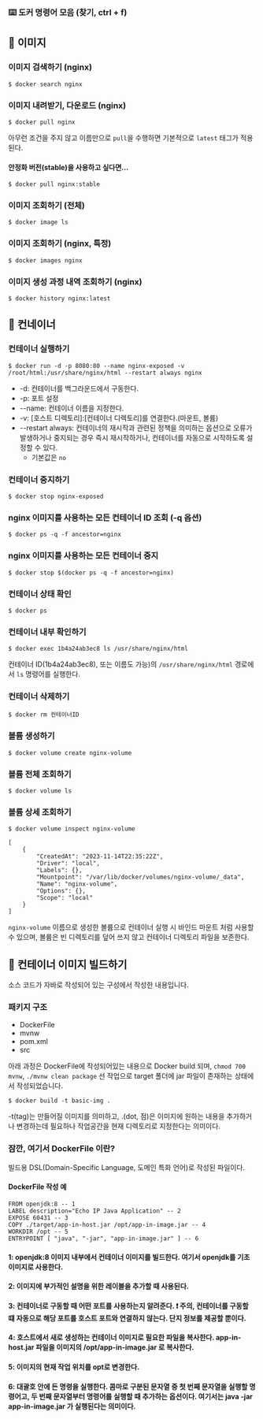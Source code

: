 ### ⌨️ 도커 명령어 모음 (찾기, ctrl + f)

## 📌 이미지 
### 이미지 검색하기 (nginx)
```
$ docker search nginx
```

### 이미지 내려받기, 다운로드 (nginx)
```
$ docker pull nginx
```
아무런 조건을 주지 않고 이름만으로 `pull`을 수행하면 기본적으로 `latest` 태그가 적용된다.

#### 안정화 버전(stable)을 사용하고 싶다면...
```
$ docker pull nginx:stable
```

### 이미지 조회하기 (전체)
```
$ docker image ls
```

### 이미지 조회하기 (nginx, 특정)
```
$ docker images nginx
```

### 이미지 생성 과정 내역 조회하기 (nginx)
```
$ docker history nginx:latest
```

## 📌 컨네이너
### 컨테이너 실행하기
```
$ docker run -d -p 8080:80 --name nginx-exposed -v /root/html:/usr/share/nginx/html --restart always nginx
```
- -d: 컨테이너를 백그라운드에서 구동한다.
- -p: 포트 설정
- --name: 컨테이너 이름을 지정한다.
- -v: [호스트 디렉토리]:[컨테이너 디렉토리]를 연결한다.(마운트, 볼륨)
- --restart always: 컨테이너의 재시작과 관련된 정책을 의미하는 옵션으로 오류가 발생하거나 중지되는 경우 즉시 재시작하거나, 컨테이너를 자동으로 시작하도록 설정할 수 있다.
  - 기본값은 `no`

### 컨테이너 중지하기
```
$ docker stop nginx-exposed
```

### nginx 이미지를 사용하는 모든 컨테이너 ID 조회 (-q 옵션)
```
$ docker ps -q -f ancestor=nginx
```

### nginx 이미지를 사용하는 모든 컨테이너 중지
```
$ docker stop $(docker ps -q -f ancestor=nginx)
```

### 컨테이너 상태 확인
```
$ docker ps
```

### 컨테이너 내부 확인하기
```
$ docker exec 1b4a24ab3ec8 ls /usr/share/nginx/html
```
컨테이너 ID(1b4a24ab3ec8), 또는 이름도 가능)의 `/usr/share/nginx/html` 경로에서 `ls` 명령어를 실행한다.

### 컨테이너 삭제하기
```
$ docker rm 컨테이너ID
```

### 볼륨 생성하기
```
$ docker volume create nginx-volume
```

### 볼륨 전체 조회하기
```
$ docker volume ls
```

### 볼륨 상세 조회하기
```
$ docker volume inspect nginx-volume
```
```
[
    {
        "CreatedAt": "2023-11-14T22:35:22Z",
        "Driver": "local",
        "Labels": {},
        "Mountpoint": "/var/lib/docker/volumes/nginx-volume/_data",
        "Name": "nginx-volume",
        "Options": {},
        "Scope": "local"
    }
]
```
`nginx-volume` 이름으로 생성한 볼륨으로 컨테이너 실행 시 바인드 마운트 처럼 사용할 수 있으며, 볼륨은 빈 디렉토리를 덮어 쓰지 않고 컨테이너 디렉토리 파일을 보존한다.

## 📌 컨테이너 이미지 빌드하기 
소스 코드가 자바로 작성되어 있는 구성에서 작성한 내용입니다.

### 패키지 구조
- DockerFile
- mvnw
- pom.xml
- src

아래 과정은 DockerFile에 작성되어있는 내용으로 Docker build 되며, `chmod 700 mvnw`, `./mvnw clean package` 선 작업으로 target 폴더에 jar 파일이
존재하는 상태에서 작성되었습니다.
```
$ docker build -t basic-img .
```
-t(tag)는 만들어질 이미지를 의미하고, .(dot, 점)은 이미지에 원하는 내용을 추가하거나 변경하는데 필요하나 작업공간을 현재 디렉토리로 지정한다는 의미이다.

### 잠깐, 여기서 DockerFile 이란?
빌드용 DSL(Domain-Specific Language, 도메인 특화 언어)로 작성된 파일이다.

#### DockerFile 작성 예
```
FROM openjdk:8 -- 1
LABEL description="Echo IP Java Application" -- 2
EXPOSE 60431 -- 3
COPY ./target/app-in-host.jar /opt/app-in-image.jar -- 4
WORKDIR /opt -- 5
ENTRYPOINT [ "java", "-jar", "app-in-image.jar" ] -- 6
```
#### 1: openjdk:8 이미지 내부에서 컨테이너 이미지를 빌드한다. 여기서 openjdk를 기초 이미지로 사용한다.
#### 2: 이미지에 부가적인 설명을 위한 레이블을 추가할 때 사용된다.
#### 3: 컨테이너로 구동할 때 어떤 포트를 사용하는지 알려준다. ❗️ 주의, 컨테이너를 구동할 떄 자동으로 해당 포트를 호스트 포트와 연결하지 않는다. 단지 정보를 제공할 뿐이다.
#### 4: 호스트에서 새로 생성하는 컨테이너 이미지로 필요한 파일을 복사한다. app-in-host.jar 파일을 이미지의 /opt/app-in-image.jar 로 복사한다.
#### 5: 이미지의 현재 작업 위치를 opt로 변경한다.
#### 6: 대괄호 안에 든 명령을 실행한다. 콤마로 구분된 문자열 중 첫 번째 문자열을 실행할 명령어고, 두 번째 문자열부터 명령어를 실행할 때 추가하는 옵션이다. 여기서는 java -jar app-in-image.jar 가 실행된다는 의미이다.












